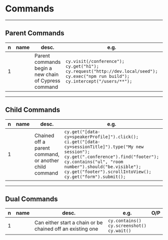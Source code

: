 # Commands

---

## Parent Commands
|n|name|desc.|e.g.|O/P|
|-|----|-----|----|---|
|1||Parent commands begin a new chain of Cypress command|`cy.visit(/conference");`<br/>`cy.get("h1");`<br/>`cy.request("http://dev.local/seed");`<br/>`cy.exec("npm run build");`<br/>`cy.intercept("/users/**");`||

---

## Child Commands
|n|name|desc.|e.g.|O/P|
|-|----|-----|----|---|
|1||Chained off a parent command, or another child command|`cy.get("[data-cy=speakerProfile]").click();`<br/>`ci.get("[data-cy=sessionTitle]").type("My new session");`<br/>`cy.get(".conference").find("footer");`<br/>`cy.contains("ul", "room number").should("be.visible");`<br/>`cy.get("footer").scrollIntoView();`<br/>`cy.get("form").submit();`|

---

## Dual Commands
|n|name|desc.|e.g.|O/P|
|-|----|-----|----|---|
|1||Can either start a chain or be chained off an existing one|`cy.contains()`<br/>`cy.screenshot()`<br/>`cy.wait()`|
